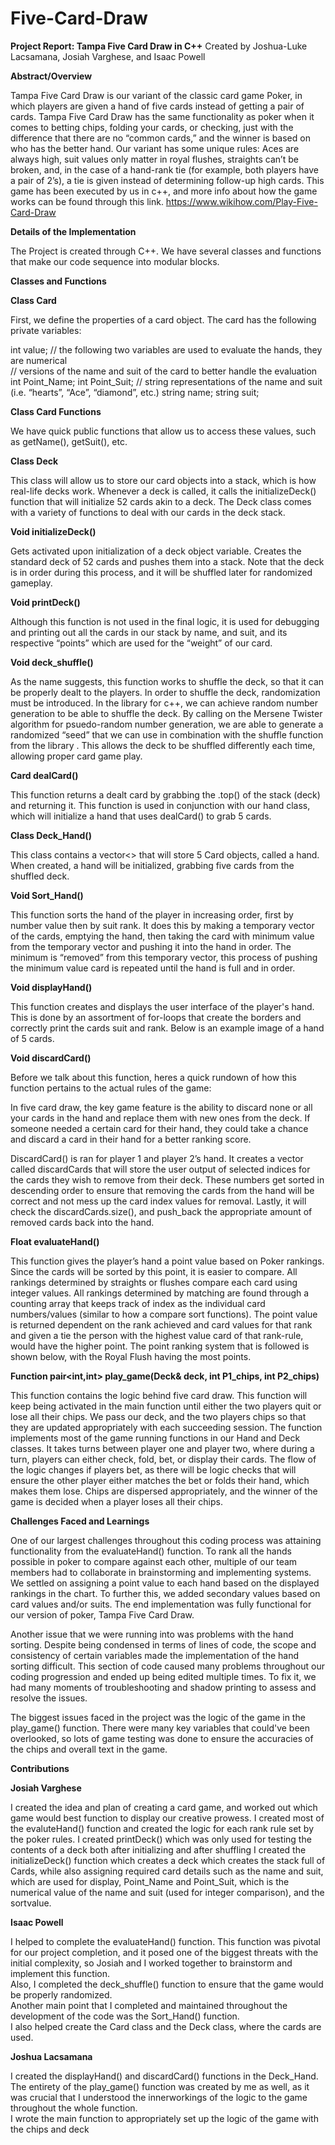 # Five-Card-Draw
**Project Report: Tampa Five Card Draw in C++** 
Created by Joshua-Luke Lacsamana, Josiah Varghese, and Isaac Powell 

**Abstract/Overview**

Tampa Five Card Draw is our variant of the classic card game Poker, in which players are given a hand of five cards instead of getting a pair of cards. Tampa Five Card Draw has the same functionality as poker when it comes to betting chips, folding your cards, or checking, just with the difference that there are no “common cards,” and the winner is based on who has the better hand. Our variant has some unique rules: Aces are always high, suit values only matter in royal flushes, straights can’t be broken, and, in the case of a hand-rank tie (for example, both players have a pair of 2’s), a tie is given instead of determining follow-up high cards. This game has been executed by us in c++, and more info about how the game works can be found through this link. https://www.wikihow.com/Play-Five-Card-Draw 

**Details of the Implementation** 

The Project is created through C++. We have several classes and functions that make our code sequence into modular blocks.  

**Classes and Functions** 

__Class Card__ 

First, we define the properties of a card object. The card has the following private variables: 

int value; 
// the following two variables are used to evaluate the hands, they are numerical  
// versions of the name and suit of the card to better handle the evaluation 
int Point_Name; 
int Point_Suit; 
// string representations of the name and suit (i.e. “hearts”, “Ace”, “diamond”, etc.) 
string name; 
string suit; 

__Class Card Functions__ 

We have quick public functions that allow us to access these values, such as getName(), getSuit(), etc. 
 

__Class Deck__ 

This class will allow us to store our card objects into a stack, which is how real-life decks work. Whenever a deck is called, it calls the initializeDeck() function that will initialize 52 cards akin to a deck. The Deck class comes with a variety of functions to deal with our cards in the deck stack. 

 

__Void initializeDeck()__ 

Gets activated upon initialization of a deck object variable. Creates the standard deck of 52 cards and pushes them into a stack. Note that the deck is in order during this process, and it will be shuffled later for randomized gameplay. 

 
__Void printDeck()__ 

Although this function is not used in the final logic, it is used for debugging and printing out all the cards in our stack by name, and suit, and its respective “points” which are used for the “weight” of our card. 


__Void deck_shuffle()__ 

As the name suggests, this function works to shuffle the deck, so that it can be properly dealt to the players. In order to shuffle the deck, randomization must be introduced. In the <random> library for c++, we can achieve random number generation to be able to shuffle the deck. By calling on the Mersene Twister algorithm for psuedo-random number generation, we are able to generate a randomized “seed” that we can use in combination with the shuffle function from the library <algorithm>. This allows the deck to be shuffled differently each time, allowing proper card game play. 


__Card dealCard()__ 

This function returns a dealt card by grabbing the .top() of the stack (deck) and returning it. This function is used in conjunction with our hand class, which will initialize a hand that uses dealCard() to grab 5 cards.  

 
__Class Deck_Hand()__ 

This class contains a vector<> that will store 5 Card objects, called a hand. When created, a hand will be initialized, grabbing five cards from the shuffled deck.  

__Void Sort_Hand()__


This function sorts the hand of the player in increasing order, first by number value then by suit rank. It does this by making a temporary vector of the cards, emptying the hand, then taking the card with minimum value from the temporary vector and pushing it into the hand in order. The minimum is “removed” from this temporary vector, this process of pushing the minimum value card is repeated until the hand is full and in order. 


__Void displayHand()__ 

This function creates and displays the user interface of the player's hand. This is done by an assortment of for-loops that create the borders and correctly print the cards suit and rank. Below is an example image of a hand of 5 cards. 

 
__Void discardCard()__ 

Before we talk about this function, heres a quick rundown of how this function pertains to the actual rules of the game: 

In five card draw, the key game feature is the ability to discard none or all your cards in the hand and replace them with new ones from the deck. If someone needed a certain card for their hand, they could take a chance and discard a card in their hand for a better ranking score. 

DiscardCard() is ran for player 1 and player 2’s hand. It creates a vector called discardCards that will store the user output of selected indices for the cards they wish to remove from their deck. These numbers get sorted in descending order to ensure that removing the cards from the hand will be correct and not mess up the card index values for removal. Lastly, it will check the discardCards.size(), and push_back the appropriate amount of removed cards back into the hand. 

__Float evaluateHand()__ 


This function gives the player’s hand a point value based on Poker rankings. Since the cards will be sorted by this point, it is easier to compare. All rankings determined by straights or flushes compare each card using integer values. All rankings determined by matching are found through a counting array that keeps track of index as the individual card numbers/values (similar to how a compare sort functions). The point value is returned dependent on the rank achieved and card values for that rank and given a tie the person with the highest value card of that rank-rule, would have the higher point. The point ranking system that is followed is shown below, with the Royal Flush having the most points. 

 
__Function pair<int,int> play_game(Deck& deck, int P1_chips, int P2_chips)__ 

This function contains the logic behind five card draw. This function will keep being activated in the main function until either the two players quit or lose all their chips. We pass our deck, and the two players chips so that they are updated appropriately with each succeeding session. The function implements most of the game running functions in our Hand and Deck classes. It takes turns between player one and player two, where during a turn, players can either check, fold, bet, or display their cards. The flow of the logic changes if players bet, as there will be logic checks that will ensure the other player either matches the bet or folds their hand, which makes them lose. Chips are dispersed appropriately, and the winner of the game is decided when a player loses all their chips. 

 

**Challenges Faced and Learnings** 
  

One of our largest challenges throughout this coding process was attaining functionality from the evaluateHand() function. To rank all the hands possible in poker to compare against each other, multiple of our team members had to collaborate in brainstorming and implementing systems. We settled on assigning a point value to each hand based on the displayed rankings in the chart. To further this, we added secondary values based on card values and/or suits. The end implementation was fully functional for our version of poker, Tampa Five Card Draw. 

Another issue that we were running into was problems with the hand sorting. Despite being condensed in terms of lines of code, the scope and consistency of certain variables made the implementation of the hand sorting difficult. This section of code caused many problems throughout our coding progression and ended up being edited multiple times. To fix it, we had many moments of troubleshooting and shadow printing to assess and resolve the issues. 

The biggest issues faced in the project was the logic of the game in the play_game() function. There were many key variables that could've been overlooked, so lots of game testing was done to ensure the accuracies of the chips and overall text in the game. 

**Contributions** 

__Josiah Varghese__ 

I created the idea and plan of creating a card game, and worked out which game would best function to display our creative prowess. 
I created most of the evaluteHand() function and created the logic for each rank rule set by the poker rules. 
I created printDeck() which was only used for testing the contents of a deck both after initializing and after shuffling 
I created the initializeDeck() function which creates a deck which creates the stack full of Cards, while also assigning required card details such as the name and suit, which are used for display, Point_Name and Point_Suit, which is the numerical value of the name and suit (used for integer comparison), and the sortvalue. 

__Isaac Powell__ 

I helped to complete the evaluateHand() function. This function was pivotal for our project completion, and it posed one of the biggest threats with the initial complexity, so Josiah and I worked together to brainstorm and implement this function.  
Also, I completed the deck_shuffle() function to ensure that the game would be properly randomized.  
Another main point that I completed and maintained throughout the development of the code was the Sort_Hand() function.  
I also helped create the Card class and the Deck class, where the cards are used. 

__Joshua Lacsamana__ 

I created the displayHand() and discardCard() functions in the Deck_Hand.  
The entirety of the play_game() function was created by me as well, as it was crucial that I understood the innerworkings of the logic to the game throughout the whole function.  
I wrote the main function to appropriately set up the logic of the game with the chips and deck 

 
